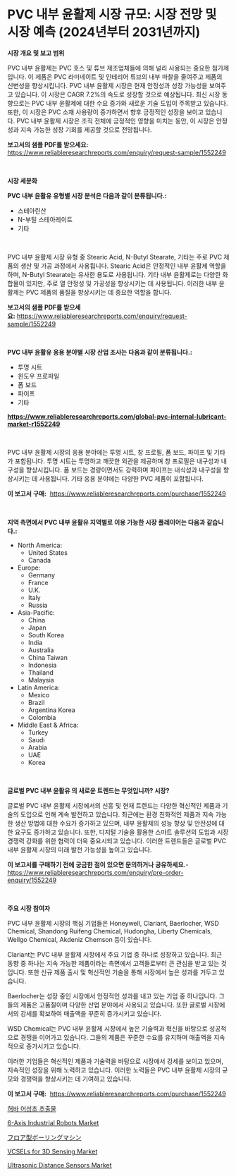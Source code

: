 <p><h1>PVC 내부 윤활제 시장 규모: 시장 전망 및 시장 예측 (2024년부터 2031년까지)</h1></p><p><strong>시장 개요 및 보고 범위</strong></p>
<p><p>PVC 내부 윤활제는 PVC 호스 및 튜브 제조업체들에 의해 널리 사용되는 중요한 첨가제입니다. 이 제품은 PVC 라미네이트 및 인테리어 튜브의 내부 마찰을 줄여주고 제품의 신변성을 향상시킵니다. PVC 내부 윤활제 시장은 현재 안정성과 성장 가능성을 보여주고 있습니다. 이 시장은 CAGR 7.2%의 속도로 성장할 것으로 예상됩니다. 최신 시장 동향으로는 PVC 내부 윤활제에 대한 수요 증가와 새로운 기술 도입이 주목받고 있습니다. 또한, 이 시장은 PVC 소재 사용량이 증가하면서 향후 긍정적인 성장을 보이고 있습니다. PVC 내부 윤활제 시장은 조직 전체에 긍정적인 영향을 미치는 동안, 이 시장은 안정성과 지속 가능한 성장 기회를 제공할 것으로 전망됩니다.</p></p>
<p><strong>보고서의 샘플 PDF를 받으세요:</strong> <a href="https://www.reliableresearchreports.com/enquiry/request-sample/1552249">https://www.reliableresearchreports.com/enquiry/request-sample/1552249</a></p>
<p>&nbsp;</p>
<p><strong>시장 세분화</strong></p>
<p><strong>PVC 내부 윤활유 유형별 시장 분석은 다음과 같이 분류됩니다.:</strong></p>
<p><ul><li>스테아린산</li><li>N-부틸 스테아레이트</li><li>기타</li></ul></p>
<p>&nbsp;</p>
<p><p>PVC 내부 윤활제 시장 유형 중 Stearic Acid, N-Butyl Stearate, 기타는 주로 PVC 제품의 생산 및 가공 과정에서 사용됩니다. Stearic Acid은 안정적인 내부 윤활제 역할을 하며, N-Butyl Stearate는 유사한 용도로 사용됩니다. 기타 내부 윤활제로는 다양한 화합물이 있지만, 주로 열 안정성 및 가공성을 향상시키는 데 사용됩니다. 이러한 내부 윤활제는 PVC 제품의 품질을 향상시키는 데 중요한 역할을 합니다.</p></p>
<p><strong>보고서의 샘플 PDF를 받으세요:</strong>&nbsp;<a href="https://www.reliableresearchreports.com/enquiry/request-sample/1552249">https://www.reliableresearchreports.com/enquiry/request-sample/1552249</a></p>
<p>&nbsp;</p>
<p><strong> PVC 내부 윤활유 응용 분야별 시장 산업 조사는 다음과 같이 분류됩니다.:</strong></p>
<p><ul><li>투명 시트</li><li>윈도우 프로파일</li><li>폼 보드</li><li>파이프</li><li>기타</li></ul></p>
<p><strong><a href="https://www.reliableresearchreports.com/global-pvc-internal-lubricant-market-r1552249">https://www.reliableresearchreports.com/global-pvc-internal-lubricant-market-r1552249</a></strong></p>
<p>&nbsp;</p>
<p><p>PVC 내부 윤활제 시장의 응용 분야에는 투명 시트, 창 프로필, 폼 보드, 파이프 및 기타가 포함됩니다. 투명 시트는 투명하고 깨끗한 외관을 제공하며 창 프로필은 내구성과 내구성을 향상시킵니다. 폼 보드는 경량이면서도 강력하며 파이프는 내식성과 내구성을 향상시키는 데 사용됩니다. 기타 응용 분야에는 다양한 PVC 제품이 포함됩니다.</p></p>
<p><strong>이 보고서 구매:</strong>&nbsp; <a href="https://www.reliableresearchreports.com/purchase/1552249">https://www.reliableresearchreports.com/purchase/1552249</a></p>
<p>&nbsp;</p>
<p><strong>지역 측면에서 PVC 내부 윤활유 지역별로 이용 가능한 시장 플레이어는 다음과 같습니다.:</strong></p>
<p><ul>
    <li>
        North America:
        <ul>
            <li>United States</li>
            <li>Canada</li>
        </ul>
    </li>
    <li>
        Europe:
        <ul>
            <li>Germany</li>
            <li>France</li>
            <li>U.K.</li>
            <li>Italy</li>
            <li>Russia</li>
        </ul>
    </li>
    <li>
        Asia-Pacific:
        <ul>
            <li>China</li>
            <li>Japan</li>
            <li>South Korea</li>
            <li>India</li>
            <li>Australia</li>
            <li>China Taiwan</li>
            <li>Indonesia</li>
            <li>Thailand</li>
            <li>Malaysia</li>
        </ul>
    </li>
    <li>
        Latin America:
        <ul>
            <li>Mexico</li>
            <li>Brazil</li>
            <li>Argentina Korea</li>
            <li>Colombia</li>
        </ul>
    </li>
    <li>
        Middle East & Africa:
        <ul>
            <li>Turkey</li>
            <li>Saudi</li>
            <li>Arabia</li>
            <li>UAE</li>
            <li>Korea</li>
        </ul>
    </li>
    </ul></p>
<p>&nbsp;</p>
<p><strong>글로벌 PVC 내부 윤활유 의 새로운 트렌드는 무엇입니까? 시장?</strong></p>
<p><p>글로벌 PVC 내부 윤활제 시장에서의 신흥 및 현재 트렌드는 다양한 혁신적인 제품과 기술의 도입으로 인해 계속 발전하고 있습니다. 최근에는 환경 친화적인 제품과 지속 가능한 생산 방법에 대한 수요가 증가하고 있으며, 내부 윤활제의 성능 향상 및 안전성에 대한 요구도 증가하고 있습니다. 또한, 디지털 기술을 활용한 스마트 솔루션의 도입과 시장 경쟁력 강화를 위한 협력이 더욱 중요시되고 있습니다. 이러한 트렌드들은 글로벌 PVC 내부 윤활제 시장의 미래 발전 가능성을 높이고 있습니다.</p></p>
<p><strong>이 보고서를 구매하기 전에 궁금한 점이 있으면 문의하거나 공유하세요.</strong>- <a href="https://www.reliableresearchreports.com/enquiry/pre-order-enquiry/1552249">https://www.reliableresearchreports.com/enquiry/pre-order-enquiry/1552249</a></p>
<p>&nbsp;</p>
<p><strong>주요 시장 참여자</strong></p>
<p><p>PVC 내부 윤활제 시장의 핵심 기업들은 Honeywell, Clariant, Baerlocher, WSD Chemical, Shandong Ruifeng Chemical, Hudongha, Liberty Chemicals, Wellgo Chemical, Akdeniz Chemson 등이 있습니다. </p><p>Clariant는 PVC 내부 윤활제 시장에서 주요 기업 중 하나로 성장하고 있습니다. 최근 동향 중 하나는 지속 가능한 제품이라는 측면에서 고객들로부터 큰 관심을 받고 있는 것입니다. 또한 신규 제품 출시 및 혁신적인 기술을 통해 시장에서 높은 성과를 거두고 있습니다.</p><p>Baerlocher는 성장 중인 시장에서 안정적인 성과를 내고 있는 기업 중 하나입니다. 그들의 제품은 고품질이며 다양한 산업 분야에서 사용되고 있습니다. 또한 글로벌 시장에서의 강세를 확보하여 매출액을 꾸준히 증가시키고 있습니다.</p><p>WSD Chemical는 PVC 내부 윤활제 시장에서 높은 기술력과 혁신을 바탕으로 성공적으로 경쟁을 이어가고 있습니다. 그들의 제품은 꾸준한 수요를 유지하며 매출액을 지속적으로 증가시키고 있습니다.</p><p>이러한 기업들은 혁신적인 제품과 기술력을 바탕으로 시장에서 강세를 보이고 있으며, 지속적인 성장을 위해 노력하고 있습니다. 이러한 노력들은 PVC 내부 윤활제 시장의 규모와 경쟁력을 향상시키는 데 기여하고 있습니다.</p></p>
<p><strong>이 보고서 구매:</strong>&nbsp;&nbsp;<a href="https://www.reliableresearchreports.com/purchase/1552249">https://www.reliableresearchreports.com/purchase/1552249</a></p>
<p><p><a href="https://github.com/bbbexter1/Market-Research-Report-List-1/blob/main/883309886468.md">허바 어성초 추출물</a></p><p><a href="https://github.com/pizolina/Market-Research-Report-List-4/blob/main/6-axis-industrial-robots-market.md">6-Axis Industrial Robots Market</a></p><p><a href="https://github.com/ddwcuskozol07187/Market-Research-Report-List-2/blob/main/584596994825.md">フロア型ボーリングマシン</a></p><p><a href="https://github.com/tamvrosiya/Market-Research-Report-List-4/blob/main/vcsels-for-3d-sensing-market.md">VCSELs for 3D Sensing Market</a></p><p><a href="https://issuu.com/reportprime-2/docs/ultrasonic-distance-sensors-market-size-2030.pptx">Ultrasonic Distance Sensors Market</a></p></p>